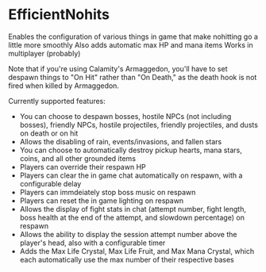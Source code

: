 # EfficientNohits

Enables the configuration of various things in game that make nohitting go a little more smoothly
Also adds automatic max HP and mana items
Works in multiplayer (probably)

Note that if you're using Calamity's Armaggedon, you'll have to set despawn things to "On Hit" rather than "On Death," as the death hook is not fired when killed by Armaggedon.

Currently supported features:
- You can choose to despawn bosses, hostile NPCs (not including bosses), friendly NPCs, hostile projectiles, friendly projectiles, and dusts on death or on hit
- Allows the disabling of rain, events/invasions, and fallen stars
- You can choose to automatically destroy pickup hearts, mana stars, coins, and all other grounded items
- Players can override their respawn HP
- Players can clear the in game chat automatically on respawn, with a configurable delay
- Players can immdeiately stop boss music on respawn
- Players can reset the in game lighting on respawn
- Allows the display of fight stats in chat (attempt number, fight length, boss health at the end of the attempt, and slowdown percentage) on respawn
- Allows the ability to display the session attempt number above the player's head, also with a configurable timer
- Adds the Max Life Crystal, Max Life Fruit, and Max Mana Crystal, which each automatically use the max number of their respective bases

